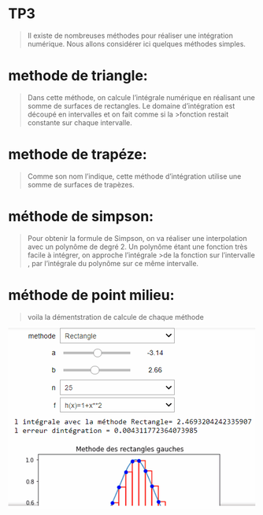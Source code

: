 # TP3
<!-- START doctoc generated TOC please keep comment here to allow auto update -->
<!-- DON'T EDIT THIS SECTION, INSTEAD RE-RUN doctoc TO UPDATE -->
>Il existe de nombreuses méthodes pour réaliser une intégration numérique. Nous allons considérer ici quelques méthodes simples.
# methode de triangle:
>Dans cette méthode, on calcule l’intégrale numérique en réalisant une somme de surfaces de rectangles. Le domaine d’intégration est découpé en intervalles et on fait comme si la >fonction restait constante sur chaque intervalle.
# methode de trapéze:
>Comme son nom l’indique, cette méthode d’intégration utilise une somme de surfaces de trapèzes.
# méthode de simpson:
>Pour obtenir la formule de Simpson, on va réaliser une interpolation avec un polynôme de degré 2. Un polynôme étant une fonction très facile à intégrer, on approche l’intégrale >de la fonction  sur l’intervalle , par l’intégrale du polynôme sur ce même intervalle.
# méthode de point milieu:
>voila la démentstration de calcule de chaque méthode

![Alt Text](demos.gif)
